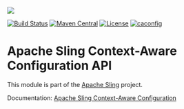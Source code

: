 [<img src="http://sling.apache.org/res/logos/sling.png"/>](http://sling.apache.org)

 [![Build Status](https://builds.apache.org/buildStatus/icon?job=sling-org-apache-sling-caconfig-api-1.8)](https://builds.apache.org/view/S-Z/view/Sling/job/sling-org-apache-sling-caconfig-api-1.8) [![Maven Central](https://maven-badges.herokuapp.com/maven-central/org.apache.sling/org.apache.sling.caconfig.api/badge.svg)](http://search.maven.org/#search%7Cga%7C1%7Cg%3A%22org.apache.sling%22%20a%3A%22org.apache.sling.caconfig.api%22) [![License](https://img.shields.io/badge/License-Apache%202.0-blue.svg)](https://www.apache.org/licenses/LICENSE-2.0) [![caconfig](https://sling.apache.org/badges/group-caconfig.svg)](https://github.com/apache/sling-aggregator/docs/groups/caconfig.md)

# Apache Sling Context-Aware Configuration API

This module is part of the [Apache Sling](https://sling.apache.org) project.

Documentation: [Apache Sling Context-Aware Configuration](https://sling.apache.org/documentation/bundles/context-aware-configuration/context-aware-configuration.html)
